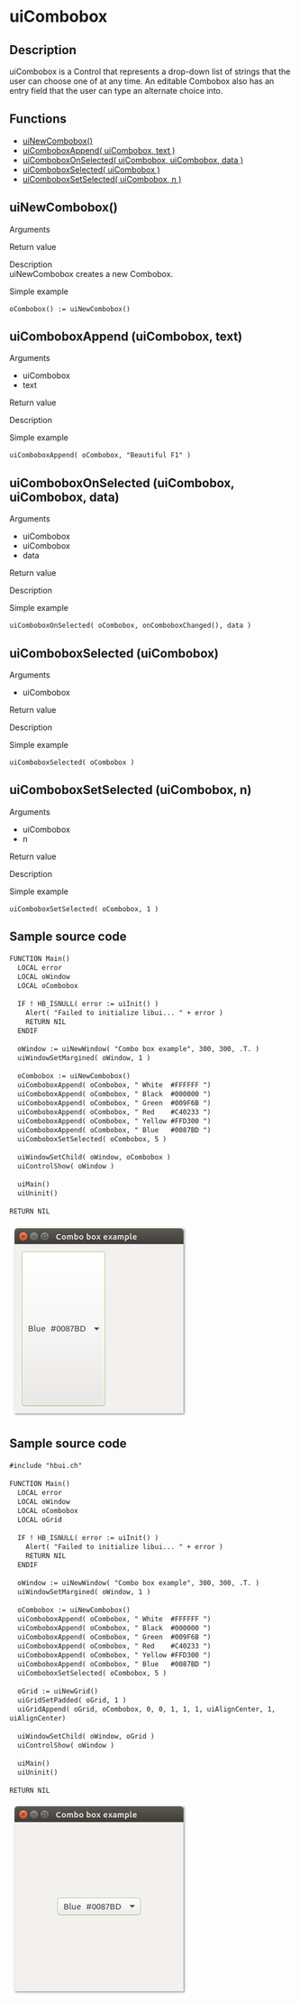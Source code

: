 # **uiCombobox**

## Description
uiCombobox is a Control that represents a drop-down list of strings that the user can choose one of at any time. An editable Combobox also has an entry field that the user can type an alternate choice into.

## Functions
- [uiNewCombobox()](#uinewcombobox)
- [uiComboboxAppend( uiCombobox, text )](#uicomboboxappend-uicombobox-text)
- [uiComboboxOnSelected( uiCombobox, uiCombobox, data )](#uicomboboxonselected-uicombobox-uicombobox-data)
- [uiComboboxSelected( uiCombobox )](#uicomboboxselected-uicombobox)
- [uiComboboxSetSelected( uiCombobox, n )](#uicomboboxsetselected-uicombobox-n)

## uiNewCombobox()
Arguments

Return value

Description <br>
uiNewCombobox creates a new Combobox.

Simple example
```harbour
oCombobox() := uiNewCombobox()
```
## uiComboboxAppend (uiCombobox, text)
Arguments
- uiCombobox
- text

Return value

Description

Simple example
```harbour
uiComboboxAppend( oCombobox, "Beautiful F1" )
```
## uiComboboxOnSelected (uiCombobox, uiCombobox, data)
Arguments
- uiCombobox
- uiCombobox
- data

Return value

Description

Simple example
```harbour
uiComboboxOnSelected( oCombobox, onComboboxChanged(), data )
```
## uiComboboxSelected (uiCombobox)
Arguments
- uiCombobox

Return value

Description

Simple example
```harbour
uiComboboxSelected( oCombobox )
```
## uiComboboxSetSelected (uiCombobox, n)
Arguments
- uiCombobox
- n

Return value

Description

Simple example
```harbour
uiComboboxSetSelected( oCombobox, 1 )
```
## Sample source code
```harbour
FUNCTION Main()
  LOCAL error
  LOCAL oWindow
  LOCAL oCombobox

  IF ! HB_ISNULL( error := uiInit() )
    Alert( "Failed to initialize libui... " + error )
    RETURN NIL
  ENDIF

  oWindow := uiNewWindow( "Combo box example", 300, 300, .T. )
  uiWindowSetMargined( oWindow, 1 )

  oCombobox := uiNewCombobox()
  uiComboboxAppend( oCombobox, " White  #FFFFFF ")
  uiComboboxAppend( oCombobox, " Black  #000000 ")
  uiComboboxAppend( oCombobox, " Green  #009F6B ")
  uiComboboxAppend( oCombobox, " Red    #C40233 ")
  uiComboboxAppend( oCombobox, " Yellow #FFD300 ")
  uiComboboxAppend( oCombobox, " Blue   #0087BD ")
  uiComboboxSetSelected( oCombobox, 5 )

  uiWindowSetChild( oWindow, oCombobox )
  uiControlShow( oWindow )

  uiMain()
  uiUninit()

RETURN NIL
```
![Linux](ss/combobox_01.png "With family Linux Ubuntu desktop, based on GNOME")
## Sample source code
```harbour
#include "hbui.ch"

FUNCTION Main()
  LOCAL error
  LOCAL oWindow
  LOCAL oCombobox
  LOCAL oGrid

  IF ! HB_ISNULL( error := uiInit() )
    Alert( "Failed to initialize libui... " + error )
    RETURN NIL
  ENDIF

  oWindow := uiNewWindow( "Combo box example", 300, 300, .T. )
  uiWindowSetMargined( oWindow, 1 )

  oCombobox := uiNewCombobox()
  uiComboboxAppend( oCombobox, " White  #FFFFFF ")
  uiComboboxAppend( oCombobox, " Black  #000000 ")
  uiComboboxAppend( oCombobox, " Green  #009F6B ")
  uiComboboxAppend( oCombobox, " Red    #C40233 ")
  uiComboboxAppend( oCombobox, " Yellow #FFD300 ")
  uiComboboxAppend( oCombobox, " Blue   #0087BD ")
  uiComboboxSetSelected( oCombobox, 5 )

  oGrid := uiNewGrid()
  uiGridSetPadded( oGrid, 1 )
  uiGridAppend( oGrid, oCombobox, 0, 0, 1, 1, 1, uiAlignCenter, 1, uiAlignCenter)

  uiWindowSetChild( oWindow, oGrid )
  uiControlShow( oWindow )

  uiMain()
  uiUninit()

RETURN NIL
```
![Linux](ss/combobox_02.png "With family Linux Ubuntu desktop, based on GNOME")